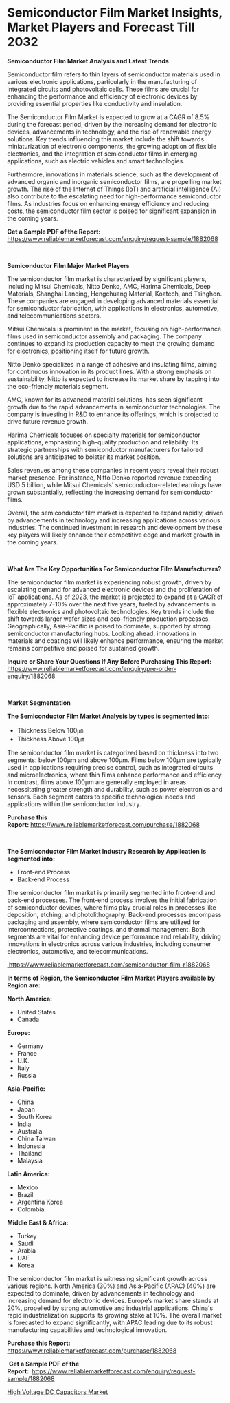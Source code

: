 <p><h1>Semiconductor Film Market Insights, Market Players and Forecast Till 2032</h1></p><p><strong>Semiconductor Film Market Analysis and Latest Trends</strong></p>
<p><p>Semiconductor film refers to thin layers of semiconductor materials used in various electronic applications, particularly in the manufacturing of integrated circuits and photovoltaic cells. These films are crucial for enhancing the performance and efficiency of electronic devices by providing essential properties like conductivity and insulation. </p><p>The Semiconductor Film Market is expected to grow at a CAGR of 8.5% during the forecast period, driven by the increasing demand for electronic devices, advancements in technology, and the rise of renewable energy solutions. Key trends influencing this market include the shift towards miniaturization of electronic components, the growing adoption of flexible electronics, and the integration of semiconductor films in emerging applications, such as electric vehicles and smart technologies. </p><p>Furthermore, innovations in materials science, such as the development of advanced organic and inorganic semiconductor films, are propelling market growth. The rise of the Internet of Things (IoT) and artificial intelligence (AI) also contribute to the escalating need for high-performance semiconductor films. As industries focus on enhancing energy efficiency and reducing costs, the semiconductor film sector is poised for significant expansion in the coming years.</p></p>
<p><strong>Get a Sample PDF of the Report:&nbsp;</strong> <a href="https://www.reliablemarketforecast.com/enquiry/request-sample/1882068?utm_campaign=1169&utm_medium=2&utm_source=Github&utm_content=ia&utm_term=11022025&utm_id=semiconductor-film">https://www.reliablemarketforecast.com/enquiry/request-sample/1882068</a></p>
<p>&nbsp;</p>
<p><strong>Semiconductor Film Major Market Players</strong></p>
<p><p>The semiconductor film market is characterized by significant players, including Mitsui Chemicals, Nitto Denko, AMC, Harima Chemicals, Deep Materials, Shanghai Lanqing, Hengchuang Material, Koatech, and Tsinghon. These companies are engaged in developing advanced materials essential for semiconductor fabrication, with applications in electronics, automotive, and telecommunications sectors.</p><p>Mitsui Chemicals is prominent in the market, focusing on high-performance films used in semiconductor assembly and packaging. The company continues to expand its production capacity to meet the growing demand for electronics, positioning itself for future growth.</p><p>Nitto Denko specializes in a range of adhesive and insulating films, aiming for continuous innovation in its product lines. With a strong emphasis on sustainability, Nitto is expected to increase its market share by tapping into the eco-friendly materials segment.</p><p>AMC, known for its advanced material solutions, has seen significant growth due to the rapid advancements in semiconductor technologies. The company is investing in R&D to enhance its offerings, which is projected to drive future revenue growth.</p><p>Harima Chemicals focuses on specialty materials for semiconductor applications, emphasizing high-quality production and reliability. Its strategic partnerships with semiconductor manufacturers for tailored solutions are anticipated to bolster its market position.</p><p>Sales revenues among these companies in recent years reveal their robust market presence. For instance, Nitto Denko reported revenue exceeding USD 5 billion, while Mitsui Chemicals' semiconductor-related earnings have grown substantially, reflecting the increasing demand for semiconductor films.</p><p>Overall, the semiconductor film market is expected to expand rapidly, driven by advancements in technology and increasing applications across various industries. The continued investment in research and development by these key players will likely enhance their competitive edge and market growth in the coming years.</p></p>
<p>&nbsp;</p>
<p><strong>What Are The Key Opportunities For Semiconductor Film Manufacturers?</strong></p>
<p><p>The semiconductor film market is experiencing robust growth, driven by escalating demand for advanced electronic devices and the proliferation of IoT applications. As of 2023, the market is projected to expand at a CAGR of approximately 7-10% over the next five years, fueled by advancements in flexible electronics and photovoltaic technologies. Key trends include the shift towards larger wafer sizes and eco-friendly production processes. Geographically, Asia-Pacific is poised to dominate, supported by strong semiconductor manufacturing hubs. Looking ahead, innovations in materials and coatings will likely enhance performance, ensuring the market remains competitive and poised for sustained growth.</p></p>
<p><strong>Inquire or Share Your Questions If Any Before Purchasing This Report:</strong> <a href="https://www.reliablemarketforecast.com/enquiry/pre-order-enquiry/1882068?utm_campaign=1169&utm_medium=2&utm_source=Github&utm_content=ia&utm_term=11022025&utm_id=semiconductor-film">https://www.reliablemarketforecast.com/enquiry/pre-order-enquiry/1882068</a></p>
<p>&nbsp;</p>
<p><strong>Market Segmentation</strong></p>
<p><strong>The Semiconductor Film Market Analysis by types is segmented into:</strong></p>
<p><ul><li>Thickness Below 100㎛</li><li>Thickness Above 100㎛</li></ul></p>
<p><p>The semiconductor film market is categorized based on thickness into two segments: below 100μm and above 100μm. Films below 100μm are typically used in applications requiring precise control, such as integrated circuits and microelectronics, where thin films enhance performance and efficiency. In contrast, films above 100μm are generally employed in areas necessitating greater strength and durability, such as power electronics and sensors. Each segment caters to specific technological needs and applications within the semiconductor industry.</p></p>
<p><strong>Purchase this Report:&nbsp;</strong><a href="https://www.reliablemarketforecast.com/purchase/1882068?utm_campaign=1169&utm_medium=2&utm_source=Github&utm_content=ia&utm_term=11022025&utm_id=semiconductor-film">https://www.reliablemarketforecast.com/purchase/1882068</a></p>
<p>&nbsp;</p>
<p><strong>The Semiconductor Film Market Industry Research by Application is segmented into:</strong></p>
<p><ul><li>Front-end Process</li><li>Back-end Process</li></ul></p>
<p><p>The semiconductor film market is primarily segmented into front-end and back-end processes. The front-end process involves the initial fabrication of semiconductor devices, where films play crucial roles in processes like deposition, etching, and photolithography. Back-end processes encompass packaging and assembly, where semiconductor films are utilized for interconnections, protective coatings, and thermal management. Both segments are vital for enhancing device performance and reliability, driving innovations in electronics across various industries, including consumer electronics, automotive, and telecommunications.</p></p>
<p><a href="https://www.reliablemarketforecast.com/semiconductor-film-r1882068?utm_campaign=1169&utm_medium=2&utm_source=Github&utm_content=ia&utm_term=11022025&utm_id=semiconductor-film">&nbsp;https://www.reliablemarketforecast.com/semiconductor-film-r1882068</a></p>
<p><strong>In terms of Region, the Semiconductor Film Market Players available by Region are:</strong></p>
<p>
    <p> <strong> North America: </strong>
        <ul>
            <li>United States</li>
            <li>Canada</li>
        </ul>
        </p> 
    <p> <strong> Europe: </strong>
        <ul>
            <li>Germany</li>
            <li>France</li>
            <li>U.K.</li>
            <li>Italy</li>
            <li>Russia</li>
        </ul>
        </p> 
    <p> <strong> Asia-Pacific: </strong>
        <ul>
            <li>China</li>
            <li>Japan</li>
            <li>South Korea</li>
            <li>India</li>
            <li>Australia</li>
            <li>China Taiwan</li>
            <li>Indonesia</li>
            <li>Thailand</li>
            <li>Malaysia</li>
        </ul>
        </p> 
    <p> <strong> Latin America: </strong>
        <ul>
            <li>Mexico</li>
            <li>Brazil</li>
            <li>Argentina Korea</li>
            <li>Colombia</li>
        </ul>
        </p> 
    <p> <strong> Middle East & Africa: </strong>
        <ul>
            <li>Turkey</li>
            <li>Saudi</li>
            <li>Arabia</li>
            <li>UAE</li>
            <li>Korea</li>
        </ul>
    </p>
    </p>
<p><p>The semiconductor film market is witnessing significant growth across various regions. North America (30%) and Asia-Pacific (APAC) (40%) are expected to dominate, driven by advancements in technology and increasing demand for electronic devices. Europe’s market share stands at 20%, propelled by strong automotive and industrial applications. China's rapid industrialization supports its growing stake at 10%. The overall market is forecasted to expand significantly, with APAC leading due to its robust manufacturing capabilities and technological innovation.</p></p>
<p><strong>Purchase this Report: </strong><a href="https://www.reliablemarketforecast.com/purchase/1882068?utm_campaign=1169&utm_medium=2&utm_source=Github&utm_content=ia&utm_term=11022025&utm_id=semiconductor-film">https://www.reliablemarketforecast.com/purchase/1882068</a></p>
<p>&nbsp;<strong>Get a Sample PDF of the Report:&nbsp;&nbsp;</strong><a href="https://www.reliablemarketforecast.com/enquiry/request-sample/1882068?utm_campaign=1169&utm_medium=2&utm_source=Github&utm_content=ia&utm_term=11022025&utm_id=semiconductor-film">https://www.reliablemarketforecast.com/enquiry/request-sample/1882068</a></p>
<p><strong></strong></p>
<p><p><a href="https://github.com/pizolina/Market-Research-Report-List-7/blob/main/high-voltage-dc-capacitors-market.md?utm_campaign=1169&utm_medium=2&utm_source=Github&utm_content=ia&utm_term=11022025&utm_id=semiconductor-film">High Voltage DC Capacitors Market</a></p></p>